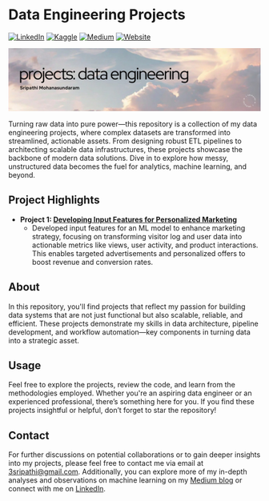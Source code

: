 # Data Engineering Projects

[![LinkedIn](https://img.shields.io/badge/LinkedIn-Connect-8A2BE2)](https://www.linkedin.com/in/sripathi-mohanasundaram/) [![Kaggle](https://img.shields.io/badge/Kaggle-Follow-8A2BE2)](https://www.kaggle.com/microize) [![Medium](https://img.shields.io/badge/Medium-Follow-8A2BE2)](https://medium.com/@3sripathi) [![Website](https://img.shields.io/badge/Website-Connect-8A2BE2)](https://sripathim.com/)

![Data Engineering Portfolio](Projects_data_engineering.png)

Turning raw data into pure power—this repository is a collection of my data engineering projects, where complex datasets are transformed into streamlined, actionable assets. From designing robust ETL pipelines to architecting scalable data infrastructures, these projects showcase the backbone of modern data solutions. Dive in to explore how messy, unstructured data becomes the fuel for analytics, machine learning, and beyond.

## Project Highlights

- **Project 1: [Developing Input Features for Personalized Marketing](https://github.com/your-username/data-engineering-projects/blob/main/01.etl-ecommerce_develop_input_features.ipynb)**
  - Developed input features for an ML model to enhance marketing strategy, focusing on transforming visitor log and user data into actionable metrics like views, user activity, and product interactions. This enables targeted advertisements and personalized offers to boost revenue and conversion rates.

## About

In this repository, you'll find projects that reflect my passion for building data systems that are not just functional but also scalable, reliable, and efficient. These projects demonstrate my skills in data architecture, pipeline development, and workflow automation—key components in turning data into a strategic asset.

## Usage

Feel free to explore the projects, review the code, and learn from the methodologies employed. Whether you're an aspiring data engineer or an experienced professional, there’s something here for you. If you find these projects insightful or helpful, don’t forget to star the repository!

## Contact

For further discussions on potential collaborations or to gain deeper insights into my projects, please feel free to contact me via email at [3sripathi@gmail.com](mailto:3sripathi@gmail.com). Additionally, you can explore more of my in-depth analyses and observations on machine learning on my [Medium blog](https://medium.com/@3sripathi) or connect with me on [LinkedIn](https://www.linkedin.com/in/sripathi-mohanasundaram/).
